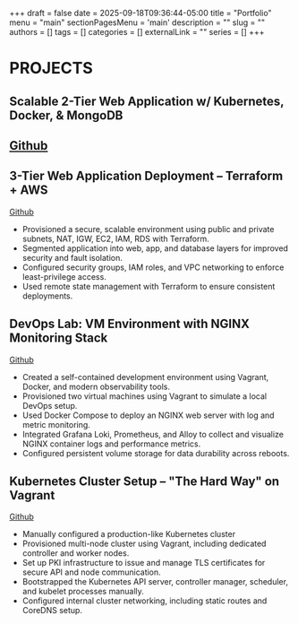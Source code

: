 +++ 
draft = false
date = 2025-09-18T09:36:44-05:00
title = "Portfolio"
menu = "main"
sectionPagesMenu = 'main'
description = ""
slug = ""
authors = []
tags = []
categories = []
externalLink = ""
series = []
+++

# PROJECTS

## Scalable 2-Tier Web Application w/ Kubernetes, Docker, & MongoDB
[Github](https://github.com/DJENJNY/Wiz-Project)
-- 


## 3-Tier Web Application Deployment – Terraform + AWS
[Github](https://github.com/DJENJNY/3TierWeb)
- Provisioned a secure, scalable environment using public and private subnets, NAT, IGW, EC2, IAM, RDS with Terraform.
- Segmented application into web, app, and database layers for improved security and fault isolation.
- Configured security groups, IAM roles, and VPC networking to enforce least-privilege access.
- Used remote state management with Terraform to ensure consistent deployments.

## DevOps Lab: VM Environment with NGINX Monitoring Stack
[Github](https://github.com/DJENJNY/Vmenvir)
- Created a self-contained development environment using Vagrant, Docker, and modern observability tools.
- Provisioned two virtual machines using Vagrant to simulate a local DevOps setup.
- Used Docker Compose to deploy an NGINX web server with log and metric monitoring.
- Integrated Grafana Loki, Prometheus, and Alloy to collect and visualize NGINX container logs and performance metrics.
- Configured persistent volume storage for data durability across reboots.

## Kubernetes Cluster Setup – "The Hard Way" on Vagrant
[Github](https://github.com/DJENJNY/K8s-Bootstrap)
- Manually configured a production-like Kubernetes cluster
- Provisioned multi-node cluster using Vagrant, including dedicated controller and worker nodes.
- Set up PKI infrastructure to issue and manage TLS certificates for secure API and node communication.
- Bootstrapped the Kubernetes API server, controller manager, scheduler, and kubelet processes manually.
- Configured internal cluster networking, including static routes and CoreDNS setup.